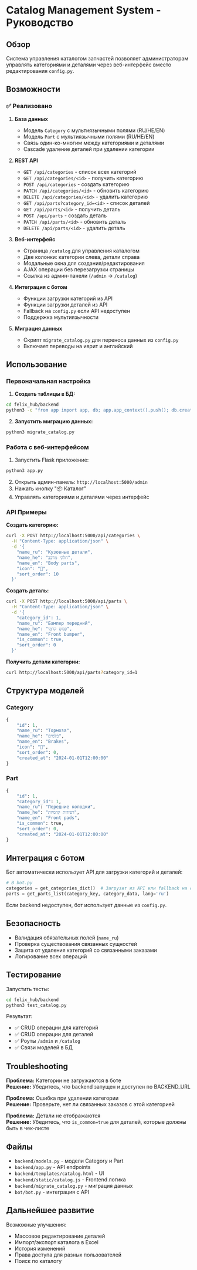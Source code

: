 # Catalog Management System - Руководство

## Обзор

Система управления каталогом запчастей позволяет администраторам управлять категориями и деталями через веб-интерфейс вместо редактирования `config.py`.

## Возможности

### ✅ Реализовано

1. **База данных**
   - Модель `Category` с мультиязычными полями (RU/HE/EN)
   - Модель `Part` с мультиязычными полями (RU/HE/EN)
   - Связь один-ко-многим между категориями и деталями
   - Cascade удаление деталей при удалении категории

2. **REST API**
   - `GET /api/categories` - список всех категорий
   - `GET /api/categories/<id>` - получить категорию
   - `POST /api/categories` - создать категорию
   - `PATCH /api/categories/<id>` - обновить категорию
   - `DELETE /api/categories/<id>` - удалить категорию
   - `GET /api/parts?category_id=<id>` - список деталей
   - `GET /api/parts/<id>` - получить деталь
   - `POST /api/parts` - создать деталь
   - `PATCH /api/parts/<id>` - обновить деталь
   - `DELETE /api/parts/<id>` - удалить деталь

3. **Веб-интерфейс**
   - Страница `/catalog` для управления каталогом
   - Две колонки: категории слева, детали справа
   - Модальные окна для создания/редактирования
   - AJAX операции без перезагрузки страницы
   - Ссылка из админ-панели (`/admin` → `/catalog`)

4. **Интеграция с ботом**
   - Функции загрузки категорий из API
   - Функции загрузки деталей из API
   - Fallback на `config.py` если API недоступен
   - Поддержка мультиязычности

5. **Миграция данных**
   - Скрипт `migrate_catalog.py` для переноса данных из `config.py`
   - Включает переводы на иврит и английский

## Использование

### Первоначальная настройка

1. **Создать таблицы в БД:**
```bash
cd felix_hub/backend
python3 -c "from app import app, db; app.app_context().push(); db.create_all()"
```

2. **Запустить миграцию данных:**
```bash
python3 migrate_catalog.py
```

### Работа с веб-интерфейсом

1. Запустить Flask приложение:
```bash
python3 app.py
```

2. Открыть админ-панель: `http://localhost:5000/admin`
3. Нажать кнопку "📦 Каталог"
4. Управлять категориями и деталями через интерфейс

### API Примеры

**Создать категорию:**
```bash
curl -X POST http://localhost:5000/api/categories \
  -H "Content-Type: application/json" \
  -d '{
    "name_ru": "Кузовные детали",
    "name_he": "חלקי מרכב",
    "name_en": "Body parts",
    "icon": "🚗",
    "sort_order": 10
  }'
```

**Создать деталь:**
```bash
curl -X POST http://localhost:5000/api/parts \
  -H "Content-Type: application/json" \
  -d '{
    "category_id": 1,
    "name_ru": "Бампер передний",
    "name_he": "פגוש קדמי",
    "name_en": "Front bumper",
    "is_common": true,
    "sort_order": 0
  }'
```

**Получить детали категории:**
```bash
curl http://localhost:5000/api/parts?category_id=1
```

## Структура моделей

### Category
```python
{
    "id": 1,
    "name_ru": "Тормоза",
    "name_he": "בלמים",
    "name_en": "Brakes",
    "icon": "🔧",
    "sort_order": 0,
    "created_at": "2024-01-01T12:00:00"
}
```

### Part
```python
{
    "id": 1,
    "category_id": 1,
    "name_ru": "Передние колодки",
    "name_he": "רפידות קדמיות",
    "name_en": "Front pads",
    "is_common": true,
    "sort_order": 0,
    "created_at": "2024-01-01T12:00:00"
}
```

## Интеграция с ботом

Бот автоматически использует API для загрузки категорий и деталей:

```python
# В bot.py
categories = get_categories_dict()  # Загрузит из API или fallback на config.py
parts = get_parts_list(category_key, category_data, lang='ru')
```

Если backend недоступен, бот использует данные из `config.py`.

## Безопасность

- Валидация обязательных полей (`name_ru`)
- Проверка существования связанных сущностей
- Защита от удаления категорий со связанными заказами
- Логирование всех операций

## Тестирование

Запустить тесты:
```bash
cd felix_hub/backend
python3 test_catalog.py
```

Результат:
- ✅ CRUD операции для категорий
- ✅ CRUD операции для деталей
- ✅ Роуты `/admin` и `/catalog`
- ✅ Связи моделей в БД

## Troubleshooting

**Проблема:** Категории не загружаются в боте  
**Решение:** Убедитесь, что backend запущен и доступен по BACKEND_URL

**Проблема:** Ошибка при удалении категории  
**Решение:** Проверьте, нет ли связанных заказов с этой категорией

**Проблема:** Детали не отображаются  
**Решение:** Убедитесь, что `is_common=true` для деталей, которые должны быть в чек-листе

## Файлы

- `backend/models.py` - модели Category и Part
- `backend/app.py` - API endpoints
- `backend/templates/catalog.html` - UI
- `backend/static/catalog.js` - Frontend логика
- `backend/migrate_catalog.py` - миграция данных
- `bot/bot.py` - интеграция с API

## Дальнейшее развитие

Возможные улучшения:
- Массовое редактирование деталей
- Импорт/экспорт каталога в Excel
- История изменений
- Права доступа для разных пользователей
- Поиск по каталогу
